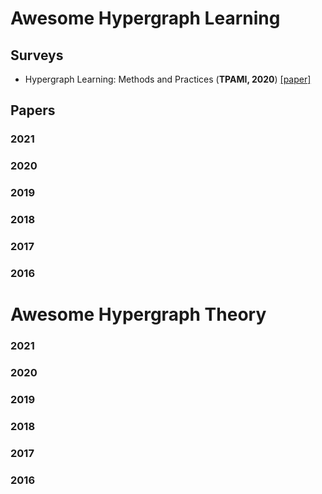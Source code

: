 # Awesome Hypergraph Learning

## Surveys
- <a name="todo"></a> Hypergraph Learning: Methods and Practices (**TPAMI, 2020**) [[paper]](https://ieeexplore.ieee.org/abstract/document/9349197) 
## Papers

### 2021

### 2020

### 2019

### 2018

### 2017

### 2016

# Awesome Hypergraph Theory

### 2021

### 2020

### 2019

### 2018

### 2017

### 2016
